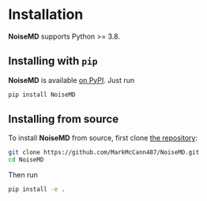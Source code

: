 Installation
============

**NoiseMD** supports Python >= 3.8.

## Installing with `pip`

**NoiseMD** is available [on PyPI](https://pypi.org/project/NoiseMD/). Just run

```bash
pip install NoiseMD
```

## Installing from source

To install **NoiseMD** from source, first clone [the repository](https://github.com/MarkMcCann487/NoiseMD):

```bash
git clone https://github.com/MarkMcCann487/NoiseMD.git
cd NoiseMD
```

Then run

```bash
pip install -e .
```
